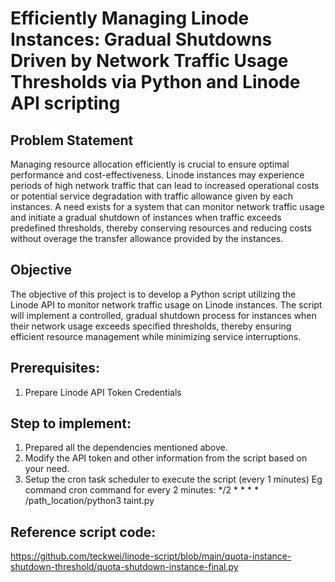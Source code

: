 # Efficiently Managing Linode Instances: Gradual Shutdowns Driven by Network Traffic Usage Thresholds via Python and Linode API scripting


## Problem Statement
Managing resource allocation efficiently is crucial to ensure optimal performance and cost-effectiveness. Linode instances may experience periods of high network traffic that can lead to increased operational costs or potential service degradation with traffic allowance given by each instances. A need exists for a system that can monitor network traffic usage and initiate a gradual shutdown of instances when traffic exceeds predefined thresholds, thereby conserving resources and reducing costs without overage the transfer allowance provided by the instances.

## Objective
The objective of this project is to develop a Python script utilizing the Linode API to monitor network traffic usage on Linode instances. The script will implement a controlled, gradual shutdown process for instances when their network usage exceeds specified thresholds, thereby ensuring efficient resource management while minimizing service interruptions.

## Prerequisites:
1. Prepare Linode API Token Credentials 

## Step to implement:
1. Prepared all the dependencies mentioned above.
2. Modify the API token and other information from the script based on your need.
3. Setup the cron task scheduler to execute the script (every 1 minutes)
    Eg command cron command for every 2 minutes: */2 * * * * /path_location/python3 taint.py

## Reference script code: 
https://github.com/teckwei/linode-script/blob/main/quota-instance-shutdown-threshold/quota-shutdown-instance-final.py

